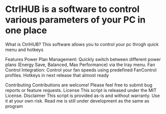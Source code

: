 # CtrlHUB is a software to control various parameters of your PC in one place

What is CtrlHUB? This software allows you to control your pc throgh quick menu and hotkeys

Features
Power Plan Management: Quickly switch between different power plans (Energy Save, Balanced, Max Performance) via the tray menu.
Fan Control Integration: Control your fan speeds using predefined FanControl profiles.
Hotkeys in next release that almost ready


Contributing
Contributions are welcome! Please feel free to submit bug reports or feature requests.
License
This script is released under the MIT License.
Disclaimer
This script is provided as-is and without warranty. Use it at your own risk.
Read me is still under development as the same as program

